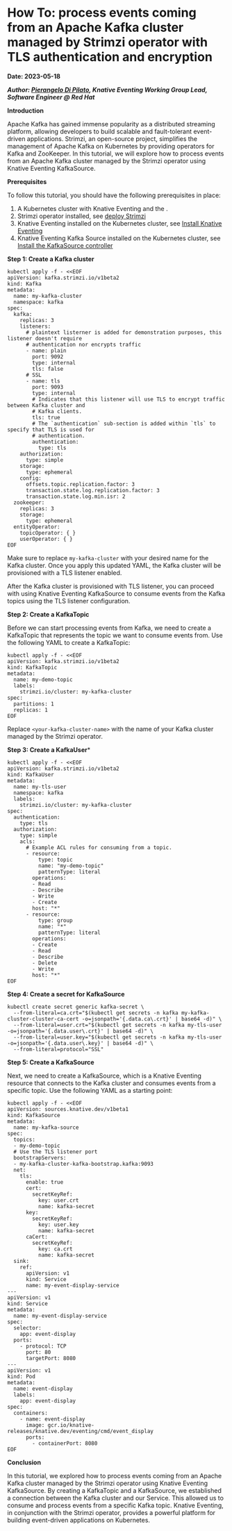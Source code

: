 # How To: process events coming from an Apache Kafka cluster managed by Strimzi operator with TLS authentication and encryption

**Date: 2023-05-18**

***Author: [Pierangelo Di Pilato](https://twitter.com/pierDipi), Knative Eventing Working Group
Lead, Software Engineer @ Red Hat***

**Introduction**

Apache Kafka has gained immense popularity as a distributed streaming platform, allowing developers
to build scalable and fault-tolerant event-driven applications. Strimzi, an open-source project,
simplifies the management of Apache Kafka on Kubernetes by providing operators for Kafka and
ZooKeeper. In this tutorial, we will explore how to process events from an Apache Kafka cluster
managed by the Strimzi operator using Knative Eventing KafkaSource.

**Prerequisites**

To follow this tutorial, you should have the following prerequisites in place:

1. A Kubernetes cluster with Knative Eventing and the .
2. Strimzi operator installed, see [deploy Strimzi](https://strimzi.io/quickstarts/)
3. Knative Eventing installed on the Kubernetes cluster, see [Install Knative Eventing](https://knative.dev/docs/install/yaml-install/eventing/install-eventing-with-yaml/#install-knative-eventing)
4. Knative Eventing Kafka Source installed on the Kubernetes cluster, see [Install the KafkaSource controller](https://knative.dev/docs/eventing/sources/kafka-source/#install-the-kafkasource-controller)

**Step 1: Create a Kafka cluster**

```shell
kubectl apply -f - <<EOF
apiVersion: kafka.strimzi.io/v1beta2
kind: Kafka
metadata:
  name: my-kafka-cluster
  namespace: kafka
spec:
  kafka:
    replicas: 3
    listeners:
      # plaintext listerner is added for demonstration purposes, this listener doesn't require
      # authentication nor encrypts traffic
      - name: plain
        port: 9092
        type: internal
        tls: false
      # SSL
      - name: tls
        port: 9093
        type: internal
        # Indicates that this listener will use TLS to encrypt traffic between Kafka cluster and
        # Kafka clients.
        tls: true
        # The `authentication` sub-section is added within `tls` to specify that TLS is used for
        # authentication.
        authentication:
          type: tls
    authorization:
      type: simple
    storage:
      type: ephemeral
    config:
      offsets.topic.replication.factor: 3
      transaction.state.log.replication.factor: 3
      transaction.state.log.min.isr: 2
  zookeeper:
    replicas: 3
    storage:
      type: ephemeral
  entityOperator:
    topicOperator: { }
    userOperator: { }
EOF
```

Make sure to replace `my-kafka-cluster` with your desired name for the Kafka cluster. Once you apply
this updated YAML, the Kafka cluster will be provisioned with a TLS listener enabled.

After the Kafka cluster is provisioned with TLS listener, you can proceed with using Knative
Eventing KafkaSource to consume events from the Kafka topics using the TLS listener configuration.

**Step 2: Create a KafkaTopic**

Before we can start processing events from Kafka, we need to create a KafkaTopic that represents the
topic we want to consume events from. Use the following YAML to create a KafkaTopic:

```shell
kubectl apply -f - <<EOF
apiVersion: kafka.strimzi.io/v1beta2
kind: KafkaTopic
metadata:
  name: my-demo-topic
  labels:
    strimzi.io/cluster: my-kafka-cluster
spec:
  partitions: 1
  replicas: 1
EOF
```

Replace `<your-kafka-cluster-name>` with the name of your Kafka cluster managed by the Strimzi
operator.

**Step 3: Create a KafkaUser***

```shell
kubectl apply -f - <<EOF
apiVersion: kafka.strimzi.io/v1beta2
kind: KafkaUser
metadata:
  name: my-tls-user
  namespace: kafka
  labels:
    strimzi.io/cluster: my-kafka-cluster
spec:
  authentication:
    type: tls
  authorization:
    type: simple
    acls:
      # Example ACL rules for consuming from a topic.
      - resource:
          type: topic
          name: "my-demo-topic"
          patternType: literal
        operations: 
        - Read
        - Describe
        - Write
        - Create
        host: "*"
      - resource:
          type: group
          name: "*"
          patternType: literal
        operations:
        - Create
        - Read
        - Describe
        - Delete
        - Write
        host: "*"
EOF
```

**Step 4: Create a secret for KafkaSource**

```shell
kubectl create secret generic kafka-secret \
  --from-literal=ca.crt="$(kubectl get secrets -n kafka my-kafka-cluster-cluster-ca-cert -o=jsonpath='{.data.ca\.crt}' | base64 -d)" \
  --from-literal=user.crt="$(kubectl get secrets -n kafka my-tls-user -o=jsonpath='{.data.user\.crt}' | base64 -d)" \
  --from-literal=user.key="$(kubectl get secrets -n kafka my-tls-user -o=jsonpath='{.data.user\.key}' | base64 -d)" \
  --from-literal=protocol="SSL"
```

**Step 5: Create a KafkaSource**

Next, we need to create a KafkaSource, which is a Knative Eventing resource that connects to the
Kafka cluster and consumes events from a specific topic. Use the following YAML as a starting point:

```shell
kubectl apply -f - <<EOF
apiVersion: sources.knative.dev/v1beta1
kind: KafkaSource
metadata:
  name: my-kafka-source
spec:
  topics:
  - my-demo-topic
  # Use the TLS listener port
  bootstrapServers: 
  - my-kafka-cluster-kafka-bootstrap.kafka:9093
  net:
    tls:
      enable: true
      cert:
        secretKeyRef:
          key: user.crt
          name: kafka-secret
      key:
        secretKeyRef:
          key: user.key
          name: kafka-secret
      caCert:
        secretKeyRef:
          key: ca.crt
          name: kafka-secret
  sink:
    ref:
      apiVersion: v1
      kind: Service
      name: my-event-display-service
---
apiVersion: v1
kind: Service
metadata:
  name: my-event-display-service
spec:
  selector:
    app: event-display
  ports:
    - protocol: TCP
      port: 80
      targetPort: 8080
---
apiVersion: v1
kind: Pod
metadata:
  name: event-display
  labels:
    app: event-display
spec:
  containers:
    - name: event-display
      image: gcr.io/knative-releases/knative.dev/eventing/cmd/event_display
      ports:
        - containerPort: 8080
EOF
```

**Conclusion**

In this tutorial, we explored how to process events coming from an Apache Kafka cluster managed by
the Strimzi operator using Knative Eventing KafkaSource. By creating a KafkaTopic and a KafkaSource,
we established a connection between the Kafka cluster and our Service. This allowed us to
consume and process events from a specific Kafka topic. Knative Eventing, in conjunction with the
Strimzi operator, provides a powerful platform for building event-driven applications on Kubernetes.

